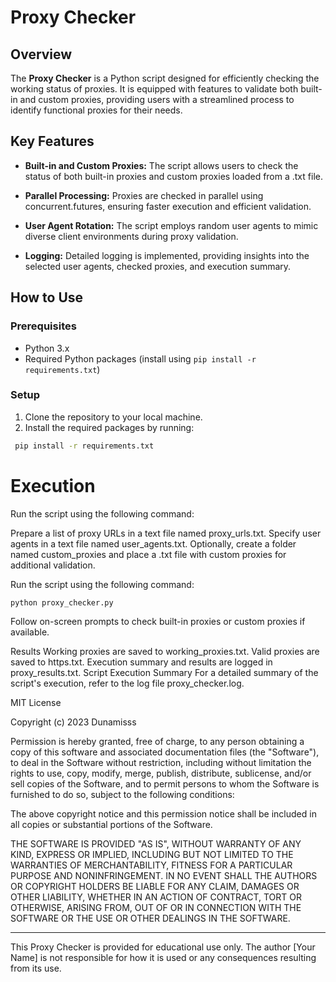 # Proxy Checker

## Overview

The **Proxy Checker** is a Python script designed for efficiently checking the working status of proxies. It is equipped with features to validate both built-in and custom proxies, providing users with a streamlined process to identify functional proxies for their needs.

## Key Features

- **Built-in and Custom Proxies:** The script allows users to check the status of both built-in proxies and custom proxies loaded from a .txt file.
  
- **Parallel Processing:** Proxies are checked in parallel using concurrent.futures, ensuring faster execution and efficient validation.

- **User Agent Rotation:** The script employs random user agents to mimic diverse client environments during proxy validation.

- **Logging:** Detailed logging is implemented, providing insights into the selected user agents, checked proxies, and execution summary.

## How to Use

### Prerequisites

- Python 3.x
- Required Python packages (install using `pip install -r requirements.txt`)

### Setup

1. Clone the repository to your local machine.
2. Install the required packages by running:
  ```bash
   pip install -r requirements.txt
   ```

# Execution
Run the script using the following command:

Prepare a list of proxy URLs in a text file named proxy_urls.txt.
Specify user agents in a text file named user_agents.txt.
Optionally, create a folder named custom_proxies and place a .txt file with custom proxies for additional validation.

Run the script using the following command:

```bash
python proxy_checker.py
```
Follow on-screen prompts to check built-in proxies or custom proxies if available.

Results
Working proxies are saved to working_proxies.txt.
Valid proxies are saved to https.txt.
Execution summary and results are logged in proxy_results.txt.
Script Execution Summary
For a detailed summary of the script's execution, refer to the log file proxy_checker.log.

MIT License

Copyright (c) 2023 Dunamisss

Permission is hereby granted, free of charge, to any person obtaining a copy
of this software and associated documentation files (the "Software"), to deal
in the Software without restriction, including without limitation the rights
to use, copy, modify, merge, publish, distribute, sublicense, and/or sell
copies of the Software, and to permit persons to whom the Software is
furnished to do so, subject to the following conditions:

The above copyright notice and this permission notice shall be included in all
copies or substantial portions of the Software.

THE SOFTWARE IS PROVIDED "AS IS", WITHOUT WARRANTY OF ANY KIND, EXPRESS OR
IMPLIED, INCLUDING BUT NOT LIMITED TO THE WARRANTIES OF MERCHANTABILITY,
FITNESS FOR A PARTICULAR PURPOSE AND NONINFRINGEMENT. IN NO EVENT SHALL THE
AUTHORS OR COPYRIGHT HOLDERS BE LIABLE FOR ANY CLAIM, DAMAGES OR OTHER
LIABILITY, WHETHER IN AN ACTION OF CONTRACT, TORT OR OTHERWISE, ARISING FROM,
OUT OF OR IN CONNECTION WITH THE SOFTWARE OR THE USE OR OTHER DEALINGS IN THE
SOFTWARE.

---

This Proxy Checker is provided for educational use only. The author [Your Name] is not responsible for how it is used or any consequences resulting from its use.

